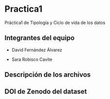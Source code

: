 # Practica1
Práctica1 de Tipología y Ciclo de vida de los datos

## Integrantes del equipo

* David Fernández Álvarez

* Sara Robisco Cavite

## Descripción de los archivos

## DOI de Zenodo del dataset 

